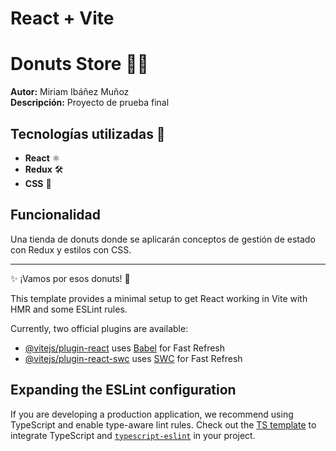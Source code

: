 # React + Vite
# Donuts Store 🏪🍩

**Autor:** Miriam Ibáñez Muñoz  
**Descripción:** Proyecto de prueba final

## Tecnologías utilizadas 🚀  
- **React** ⚛️  
- **Redux** 🛠️  
- **CSS** 🎨  

## Funcionalidad  
Una tienda de donuts donde se aplicarán conceptos de gestión de estado con Redux y estilos con CSS.  

---
✨ ¡Vamos por esos donuts! 🍩  

This template provides a minimal setup to get React working in Vite with HMR and some ESLint rules.

Currently, two official plugins are available:

- [@vitejs/plugin-react](https://github.com/vitejs/vite-plugin-react/blob/main/packages/plugin-react/README.md) uses [Babel](https://babeljs.io/) for Fast Refresh
- [@vitejs/plugin-react-swc](https://github.com/vitejs/vite-plugin-react-swc) uses [SWC](https://swc.rs/) for Fast Refresh

## Expanding the ESLint configuration

If you are developing a production application, we recommend using TypeScript and enable type-aware lint rules. Check out the [TS template](https://github.com/vitejs/vite/tree/main/packages/create-vite/template-react-ts) to integrate TypeScript and [`typescript-eslint`](https://typescript-eslint.io) in your project.




